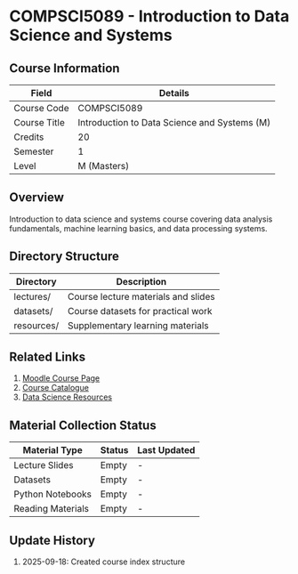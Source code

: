 # COMPSCI5089 - Introduction to Data Science and Systems

## Course Information
| Field | Details |
|-------|---------|
| Course Code | COMPSCI5089 |
| Course Title | Introduction to Data Science and Systems (M) |
| Credits | 20 |
| Semester | 1 |
| Level | M (Masters) |

## Overview
Introduction to data science and systems course covering data analysis fundamentals, machine learning basics, and data processing systems.

## Directory Structure
| Directory | Description |
|-----------|-------------|
| lectures/ | Course lecture materials and slides |
| datasets/ | Course datasets for practical work |
| resources/ | Supplementary learning materials |

## Related Links
1. [Moodle Course Page](https://moodle.gla.ac.uk/course/view.php?id=COMPSCI5089)
2. [Course Catalogue](https://www.gla.ac.uk/coursecatalogue/course/?code=COMPSCI5089)
3. [Data Science Resources](https://www.gla.ac.uk/schools/computing/research/researchsections/ida-section/)

## Material Collection Status
| Material Type | Status | Last Updated |
|---------------|--------|--------------|
| Lecture Slides | Empty | - |
| Datasets | Empty | - |
| Python Notebooks | Empty | - |
| Reading Materials | Empty | - |

## Update History
1. 2025-09-18: Created course index structure

